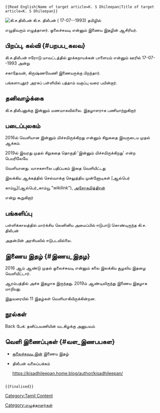 ```{=mediawiki}
{{Read English|Name of target article=K. S Dhileepan|Title of target article=K. S Dhileepan}}
```
![கி.ச.திலீபன்](Ki.sa.jpg "கி.ச.திலீபன்") கி.ச. திலீபன் ( 17-07--1993) தமிழில்
எழுதிவரும் எழுத்தாளர். ஓலைச்சுவடி என்னும் இணைய இதழின் ஆசிரியர்.

## பிறப்பு, கல்வி {#பறபப_கலவ}

கி.ச.திலீபன் ஈரோடு மாவட்டத்தில் தூக்கநாயக்கன் பாளையம் என்னும் ஊரில் 17-07--1993 அன்று
சகாதேவன், கிருஷ்ணவேணி இணையருக்கு பிறந்தார்.

பங்களாபுதூர் அரசுப் பள்ளியில் பத்தாம் வகுப்பு வரை பயின்றார்.

## தனிவாழ்க்கை

கி.ச.திலீபனுக்கு இன்னும் மணமாகவில்லை. இதழாளராக பணியாற்றுகிறார்

## படைப்புலகம்

2016ல் வெளியான இன்னும் மிச்சமிருக்கிறது என்னும் சிறுகதை இவருடைய முதல் ஆக்கம்.
2019ல் இவரது முதல் சிறுகதை தொகுதி \'இன்னும் மிச்சமிருக்கிறது\' என்ற பெயரிலேயே
வெளியானது. வாசகசாலை பதிப்பகம் இதை வெளியிட்டது

இலக்கிய ஆக்கத்தில் செல்வாக்கு செலுத்திய முன்னோடிகள் [ஆல்பெர்
காம்யூ](ஆல்பெர்_காம்யூ "wikilink"), [அசோகமித்திரன்](அசோகமித்திரன் "wikilink")
என்று கூறுகிறார்

## பங்களிப்பு

பள்ளிக்காலத்தில் மார்க்சிய லெனினிய அமைப்பில் ஈடுபாடு கொண்டிருந்த கி.ச. திலீபன்
அதன்பின் அரசியலில் ஈடுபடவில்லை.

## இணைய இதழ் {#இணய_இதழ}

2016 ஆம் ஆண்டு முதல் ஓலைச்சுவடி என்னும் கலை இலக்கிய சூழலிய இதழை வெளியிட்டார்.
ஆரம்பத்தில் அச்சு இதழாக இருந்தது. 2019ம் ஆண்டிலிருந்து இணைய இதழாக மாறியது.
இதுவரையில் 11 இதழ்கள் வெளியாகியிருக்கின்றன.

## நூல்கள்

Back பேக்: தனிப்பயணியின் வடகிழக்கு அனுபவம்

## வெளி இணைப்புகள் {#வள_இணபபகள}

-   [ஒலைச்சுவடி.இன்](https://olaichuvadi.in/) இணைய இதழ்
-   திலீபன் வலைப்பக்கம்
    <https://kisadhileepan.home.blog/author/kisadhileepan/>

```{=mediawiki}
{{Finalised}}
```
[Category:Tamil Content](Category:Tamil_Content "wikilink")
[Category:எழுத்தாளர்கள்](Category:எழுத்தாளர்கள் "wikilink")
